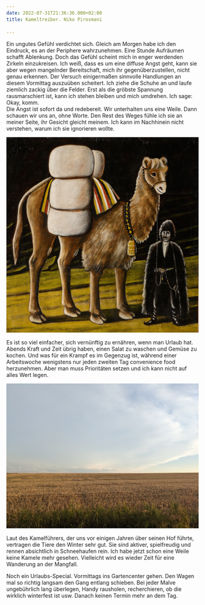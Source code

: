 ```yaml
---
date: 2022-07-31T21:36:36.000+02:00
title: Kameltreiber. Niko Pirosmani

---
```

Ein ungutes Gefühl verdichtet sich. Gleich am Morgen habe ich den Eindruck, es an der Periphere wahrzunehmen. Eine Stunde Aufräumen schafft Ablenkung. Doch das Gefühl scheint mich in enger werdenden Zirkeln einzukreisen. Ich weiß, dass es um eine diffuse Angst geht, kann sie aber wegen mangelnder Bereitschaft, mich ihr gegenüberzustellen, nicht genau erkennen. Der Versuch einigermaßen sinnvolle Handlungen an diesem Vormittag auszuüben scheitert. Ich ziehe die Schuhe an und laufe ziemlich zackig über die Felder. Erst als die gröbste Spannung rausmarschiert ist, kann ich stehen bleiben und mich umdrehen. Ich sage: Okay, komm.  
Die Angst ist sofort da und redebereit. Wir unterhalten uns eine Weile. Dann schauen wir uns an, ohne Worte. Den Rest des Weges fühle ich sie an meiner Seite, ihr Gesicht gleicht meinem. Ich kann im Nachhinein nicht verstehen, warum ich sie ignorieren wollte.

  
![](/uploads/kamel.jpg)

Es ist so viel einfacher, sich vernünftig zu ernähren, wenn man Urlaub hat. Abends Kraft und Zeit übrig haben, einen Salat zu waschen und Gemüse zu kochen. Und was für ein Krampf es im Gegenzug ist, während einer Arbeitswoche wenigstens nur jeden zweiten Tag convenience food herzunehmen. Aber man muss Prioritäten setzen und ich kann nicht auf alles Wert legen.

![](/uploads/abgeerntetes-feld2.jpg)

Laut des Kamelführers, der uns vor einigen Jahren über seinen Hof führte, vertragen die Tiere den Winter sehr gut. Sie sind aktiver, spielfreudig und rennen absichtlich in Schneehaufen rein. Ich habe jetzt schon eine Weile keine Kamele mehr gesehen. Vielleicht wird es wieder Zeit für eine Wanderung an der Mangfall.

Noch ein Urlaubs-Special. Vormittags ins Gartencenter gehen. Den Wagen mal so richtig langsam den Gang entlang schieben. Bei jeder Malve ungebührlich lang überlegen, Handy rausholen, recherchieren, ob die wirklich winterfest ist usw. Danach keinen Termin mehr an dem Tag.